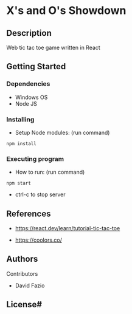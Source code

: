 # X's and O's Showdown

## Description

Web tic tac toe game written in React

## Getting Started

### Dependencies

* Windows OS
* Node JS

### Installing

* Setup Node modules: (run command)
```
npm install
```

### Executing program

* How to run: (run command)
```
npm start
```
* ctrl-c to stop server

## References

* https://react.dev/learn/tutorial-tic-tac-toe

* https://coolors.co/


## Authors

Contributors
* David Fazio

## License# 